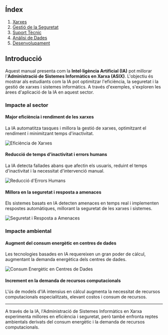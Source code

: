 ## Índex


1. [Xarxes](https://github.com/JiajunYe-ITB2425/manual-IA-ASIX/blob/jiajun/xarxes.md)
2. [Gestió de la Seguretat](#gestió-de-la-seguretat)
3. [Suport Tècnic](#suport-tècnic)
4. [Anàlisi de Dades](https://github.com/JiajunYe-ITB2425/manual-IA-ASIX/blob/steven/analisis.md)
5. [Desenvolupament](https://github.com/JiajunYe-ITB2425/manual-IA-ASIX/blob/alberto/desenvolupament.md)

## Introducció

Aquest manual presenta com la **Intel·ligència Artificial (IA)** pot millorar l'**Administració de Sistemes Informàtics en Xarxa (ASIX)**. L'objectiu és mostrar als estudiants com la IA pot optimitzar l'eficiència, la seguretat i la gestió de xarxes i sistemes informàtics. A través d'exemples, s'exploren les àrees d'aplicació de la IA en aquest sector.

### Impacte al sector

#### **Major eficiència i rendiment de les xarxes**

La IA automatitza tasques i millora la gestió de xarxes, optimitzant el rendiment i minimitzant temps d'inactivitat.

![Eficiència de Xarxes](https://cdn.prod.website-files.com/608fe4335740ea3362292486/63f5e649e4a9409b936fb6c2_enrutamientoDatos.jpg)

#### **Reducció de temps d'inactivitat i errors humans**

La IA detecta fallades abans que afectin els usuaris, reduint el temps d'inactivitat i la necessitat d'intervenció manual.

![Reducció d'Errors Humans](https://industrialmindset.com/wp-content/uploads/2024/10/por-que-ocurren-los-errores-humanos-y-como-reducir-su-frecuencia.jpg)

#### **Millora en la seguretat i resposta a amenaces**

Els sistemes basats en IA detecten amenaces en temps real i implementen respostes automàtiques, millorant la seguretat de les xarxes i sistemes.

![Seguretat i Resposta a Amenaces](https://www.prosegur.es/dam/jcr:72deee6d-a8f9-4d96-8aee-84c61e667365/Qu%C3%A9%20valor%20aporta%20la%20seguridad%20a%20tu%20empresa.webp)

### Impacte ambiental

#### **Augment del consum energètic en centres de dades**

Les tecnologies basades en IA requereixen un gran poder de càlcul, augmentant la demanda energètica dels centres de dades.

![Consum Energètic en Centres de Dades](https://abdc.es/wp-content/uploads/2024/06/impacto-ambiental-acumulativo-e1717758757616.jpg)

#### **Increment en la demanda de recursos computacionals**

L'ús de models d'IA intensius en càlcul augmenta la necessitat de recursos computacionals especialitzats, elevant costos i consum de recursos.

---

A través de la IA, l'Administració de Sistemes Informàtics en Xarxa experimenta millores en eficiència i seguretat, però també enfronta reptes ambientals derivats del consum energètic i la demanda de recursos computacionals.
